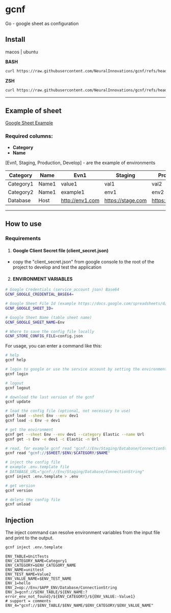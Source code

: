 # gcnf
Go - google sheet as configuration


## Install

macos | ubuntu

**BASH**

```bash
curl https://raw.githubusercontent.com/NeuralInnovations/gcnf/refs/heads/master/install.sh | bash
```

**ZSH**

```zsh
curl https://raw.githubusercontent.com/NeuralInnovations/gcnf/refs/heads/master/install.sh | zsh
```

---

## Example of sheet

[Google Sheet Example](https://docs.google.com/spreadsheets/d/1ykOxHza5fxa-HbXPPlSGfTSm2YKG0AteNhDHI6tntUk/edit?gid=0#gid=0)

### Required columns:

- **Category**
- **Name**

[Evn1, Staging, Production, Develop] - are the example of environments

| Category  | Name  | Evn1            | Staging           | Production       | Develop         |
|-----------|-------|-----------------|-------------------|------------------|-----------------|
| Category1 | Name1 | value1          | val1              | val2             | v1              |
| Category2 | Name1 | example1        | env1              | env2             | v2              |
| Database  | Host  | http://env1.com | https://stage.com | https://prod.com | https://dev.com |

---

## How to use

### Requirements

1. #### Google Client Secret file (client_secret.json)
- copy the "client_secret.json" from google console to the root of the project
  to develop and test the application

2. #### ENVIRONMENT VARIABLES

```bash
# Google Credentials (service_account json) Base64
GCNF_GOOGLE_CREDENTIAL_BASE64=

# Google Sheet File Id (example https://docs.google.com/spreadsheets/d/!!!!ID_HERE!!!!/)
GCNF_GOOGLE_SHEET_ID=

# Google Sheet Name (table sheet name)
GCNF_GOOGLE_SHEET_NAME=Env

# Where to save the config file locally
GCNF_STORE_CONFIG_FILE=config.json
```

For usage, you can enter a command like this:

```bash
# help
gcnf help

# login to google or use the service account by setting the environment variable GCNF_GOOGLE_CREDENTIAL_BASE64 or --google_credential_base64
gcnf login

# logout
gcnf logout

# download the last version of the gcnf
gcnf update

# load the config file (optional, not necessary to use)
gcnf load --sheet Env --env dev1
gcnf load -s Env -e dev1

# get the environment
gcnf get --sheet Env --env dev1 --category Elastic --name Url
gcnf get -s Env -e dev1 -c Elastic -n Url

# read, for example gcnf read "gcnf://Env/Staging/Database/ConnectionString"
gcnf read "gcnf://$SHEET/$ENV/$CATEGORY/$NAME"

# inject the config file
# example .env.template file
# DATABASE_URL="gcnf://Env/Staging/Database/ConnectionString"
gcnf inject .env.template > .env

# get version
gcnf version

# delete the config file
gcnf unload
```

## Injection

The inject command can resolve environment variables from the input file and print to the output.

```bash
gcnf inject .env.template
```

```.env.template
ENV_TABLE=UnitTests
ENV_CATEGORY_NAME=Category1
ENV_CATEGORY=$ENV_CATEGORY_NAME
ENV_NAME=unittest
ENV_TEST_NAME=Value2
ENV_VALUE_NAME=$ENV_TEST_NAME
ENV_1=hello
ENV_2=op://Env/$APP_ENV/Database/ConnectionString
ENV_3=gcnf://$ENV_TABLE/${ENV_NAME:?error_env_not_found}/${ENV_CATEGORY}/${ENV_VALUE:-Value1}
# support = comments
ENV_4="gcnf://$ENV_TABLE/$ENV_NAME/$ENV_CATEGORY/$ENV_VALUE_NAME"
```